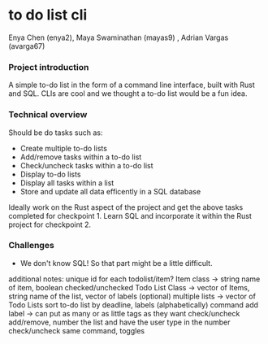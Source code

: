 # to do list cli

Enya Chen (enya2), Maya Swaminathan (mayas9) , Adrian Vargas (avarga67)

### Project introduction
A simple to-do list in the form of a command line interface, built with Rust and SQL. CLIs are cool and we thought a to-do list would be a fun idea.  

### Technical overview
Should be do tasks such as:
- Create multiple to-do lists
- Add/remove tasks within a to-do list
- Check/uncheck tasks within a to-do list
- Display to-do lists
- Display all tasks within a list
- Store and update all data efficently in a SQL database  

Ideally work on the Rust aspect of the project and get the above tasks completed for checkpoint 1. Learn SQL and incorporate it within the Rust project for checkpoint 2. 

### Challenges
- We don't know SQL! So that part might be a little difficult. 


additional notes:
unique id for each todolist/item?
Item class -> string name of item, boolean checked/unchecked
Todo List Class -> vector of Items, string name of the list, vector of labels (optional)
multiple lists -> vector of Todo Lists
sort to-do list by deadline, labels (alphabetically)
command add label -> can put as many or as little tags as they want
check/uncheck add/remove, number the list and have the user type in the number
check/uncheck same command, toggles